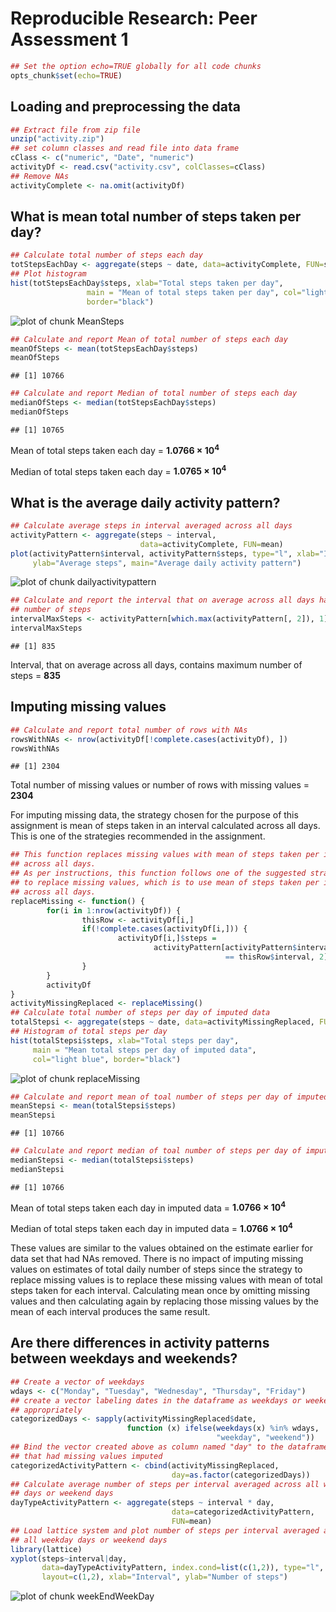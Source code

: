 # Reproducible Research: Peer Assessment 1


```r
## Set the option echo=TRUE globally for all code chunks
opts_chunk$set(echo=TRUE)
```
## Loading and preprocessing the data

```r
## Extract file from zip file
unzip("activity.zip")
## set column classes and read file into data frame
cClass <- c("numeric", "Date", "numeric")
activityDf <- read.csv("activity.csv", colClasses=cClass)
## Remove NAs
activityComplete <- na.omit(activityDf)
```


## What is mean total number of steps taken per day?

```r
## Calculate total number of steps each day
totStepsEachDay <- aggregate(steps ~ date, data=activityComplete, FUN=sum)
## Plot histogram
hist(totStepsEachDay$steps, xlab="Total steps taken per day",
                 main = "Mean of total steps taken per day", col="light green", 
                 border="black")
```

![plot of chunk MeanSteps](figure/MeanSteps.png) 

```r
## Calculate and report Mean of total number of steps each day
meanOfSteps <- mean(totStepsEachDay$steps)
meanOfSteps
```

```
## [1] 10766
```

```r
## Calculate and report Median of total number of steps each day
medianOfSteps <- median(totStepsEachDay$steps)
medianOfSteps
```

```
## [1] 10765
```
Mean of total steps taken each day = **1.0766 &times; 10<sup>4</sup>**

Median of total steps taken each day = **1.0765 &times; 10<sup>4</sup>**

## What is the average daily activity pattern?

```r
## Calculate average steps in interval averaged across all days
activityPattern <- aggregate(steps ~ interval, 
                             data=activityComplete, FUN=mean)
plot(activityPattern$interval, activityPattern$steps, type="l", xlab="Interval",
     ylab="Average steps", main="Average daily activity pattern")
```

![plot of chunk dailyactivitypattern](figure/dailyactivitypattern.png) 

```r
## Calculate and report the interval that on average across all days has max
## number of steps
intervalMaxSteps <- activityPattern[which.max(activityPattern[, 2]), 1]
intervalMaxSteps
```

```
## [1] 835
```
Interval, that on average across all days, contains maximum number of steps = **835**

## Imputing missing values

```r
## Calculate and report total number of rows with NAs
rowsWithNAs <- nrow(activityDf[!complete.cases(activityDf), ])
rowsWithNAs
```

```
## [1] 2304
```
Total number of missing values or number of rows with missing values = **2304**

For imputing missing data, the strategy chosen for the purpose of this assignment is mean of steps taken in an interval calculated across all days. This is one of the strategies recommended in the assignment.

```r
## This function replaces missing values with mean of steps taken per interval
## across all days.
## As per instructions, this function follows one of the suggested strategies
## to replace missing values, which is to use mean of steps taken per interval
## across all days.
replaceMissing <- function() {
        for(i in 1:nrow(activityDf)) {
                thisRow <- activityDf[i,]
                if(!complete.cases(activityDf[i,])) {
                        activityDf[i,]$steps = 
                                activityPattern[activityPattern$interval 
                                                == thisRow$interval, 2]
                }
        }
        activityDf
}
activityMissingReplaced <- replaceMissing()
## Calculate total number of steps per day of imputed data
totalStepsi <- aggregate(steps ~ date, data=activityMissingReplaced, FUN=sum)
## Histogram of total steps per day
hist(totalStepsi$steps, xlab="Total steps per day",
     main = "Mean total steps per day of imputed data",
     col="light blue", border="black")
```

![plot of chunk replaceMissing](figure/replaceMissing.png) 

```r
## Calculate and report mean of toal number of steps per day of imputed data
meanStepsi <- mean(totalStepsi$steps)
meanStepsi
```

```
## [1] 10766
```

```r
## Calculate and report median of toal number of steps per day of imputed data
medianStepsi <- median(totalStepsi$steps)
medianStepsi
```

```
## [1] 10766
```
Mean of total steps taken each day in imputed data = **1.0766 &times; 10<sup>4</sup>** 

Median of total steps taken each day in imputed data = **1.0766 &times; 10<sup>4</sup>**

These values are similar to the values obtained on the estimate earlier for data set that had NAs removed.  There is no impact of imputing missing values on estimates of total daily number of steps since the strategy to replace missing values is to replace these missing values with mean of total steps taken for each interval.  Calculating mean once by omitting missing values and then calculating again by replacing those missing values by the mean of each interval produces the same result.

## Are there differences in activity patterns between weekdays and weekends?

```r
## Create a vector of weekdays
wdays <- c("Monday", "Tuesday", "Wednesday", "Thursday", "Friday")
## create a vector labeling dates in the dataframe as weekdays or weekends
## appropriately
categorizedDays <- sapply(activityMissingReplaced$date, 
                          function (x) ifelse(weekdays(x) %in% wdays, 
                                              "weekday", "weekend"))
## Bind the vector created above as column named "day" to the dataframe
## that had missing values imputed
categorizedActivityPattern <- cbind(activityMissingReplaced, 
                                    day=as.factor(categorizedDays))
## Calculate average number of steps per interval averaged across all weekday
## days or weekend days
dayTypeActivityPattern <- aggregate(steps ~ interval * day, 
                                    data=categorizedActivityPattern,
                                    FUN=mean)
## Load lattice system and plot number of steps per interval averaged across
## all weekday days or weekend days
library(lattice)
xyplot(steps~interval|day,
       data=dayTypeActivityPattern, index.cond=list(c(1,2)), type="l",
       layout=c(1,2), xlab="Interval", ylab="Number of steps")
```

![plot of chunk weekEndWeekDay](figure/weekEndWeekDay.png) 
